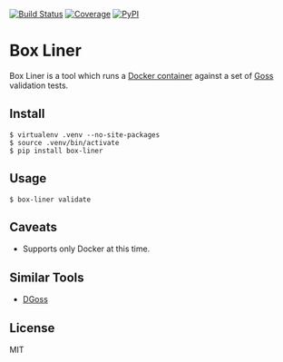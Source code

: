 [![Build Status](http://img.shields.io/travis/retr0h/box-liner.svg?style=popout-square&logo=travis)](https://travis-ci.org/retr0h/box-liner)
[![Coverage](https://img.shields.io/codecov/c/github/retr0h/box-liner.svg?style=popout-square&logo=codecov)](https://codecov.io/gh/retr0h/box-liner)
[![PyPI](https://img.shields.io/pypi/v/box-liner.svg?style=popout-square&logo=python)](https://pypi.org/project/box-liner/)

# Box Liner

Box Liner is a tool which runs a [Docker container][1] against a set of
[Goss][2] validation tests.

[1]: https://www.docker.com/
[2]: https://github.com/aelsabbahy/goss

## Install

    $ virtualenv .venv --no-site-packages
    $ source .venv/bin/activate
    $ pip install box-liner

## Usage

    $ box-liner validate

## Caveats

* Supports only Docker at this time.

## Similar Tools

* [DGoss][1]

[1]: https://github.com/aelsabbahy/goss/tree/master/extras/dgoss

## License

MIT
